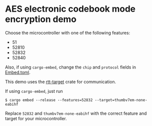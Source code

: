 # AES electronic codebook mode encryption demo

Choose the microcontroller with one of the following features:
- 51
- 52810
- 52832
- 52840

Also, if using `cargo-embed`, change the `chip` and `protocol` fields in [Embed.toml](Embed.toml).

This demo uses the [rtt-target](https://crates.io/crates/rtt-target) crate for communication.

If using `cargo-embed`, just run

```console
$ cargo embed --release --features=52832 --target=thumbv7em-none-eabihf
```

Replace `52832` and `thumbv7em-none-eabihf` with the correct feature and target for your microcontroller.
